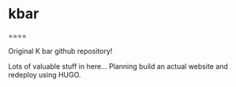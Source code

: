 # kbar
====

Original K bar github repository!

Lots of valuable stuff in here...  Planning build an actual website and redeploy using HUGO.
